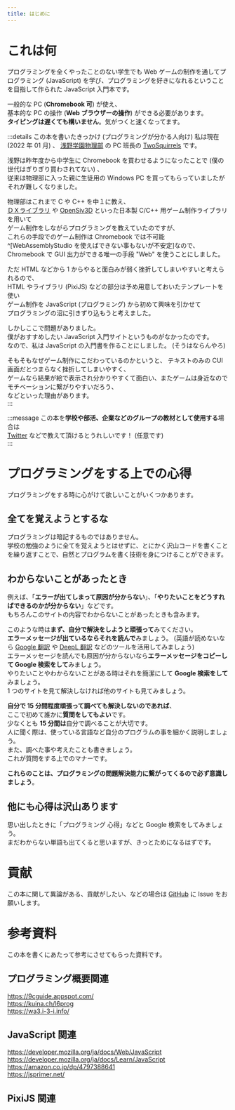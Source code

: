 ```yaml
---
title: はじめに
---
```


# これは何

プログラミングを全くやったことのない学生でも Web ゲームの制作を通してプログラミング (JavaScript) を学び、プログラミングを好きになれるということを目指して作られた JavaScript 入門本です。  
  
一般的な PC (**Chromebook 可**) が使え、  
基本的な PC の操作 (**Web ブラウザーの操作**) ができる必要があります。  
**タイピングは遅くても構いません**。気がつくと速くなってます。  

:::details この本を書いたきっかけ (プログラミングが分かる人向け)
私は現在 (2022 年 01 月) 、 [浅野学園物理部](https://asanobuturi.github.io/) の PC 班長の [TwoSquirrels](https://github.com/TwoSquirrels) です。  
  
浅野は昨年度から中学生に Chromebook を買わせるようになったことで (僕の世代はぎりぎり買わされてない) 、  
従来は物理部に入った親に生徒用の Windows PC を買ってもらっていましたがそれが難しくなりました。  
  
物理部はこれまで C や C++ を中１に教え、  
[ＤＸライブラリ](//dxlib.xsrv.jp/) や [OpenSiv3D](//siv3d.github.io/ja-jp/) といった日本製 C/C++ 用ゲーム制作ライブラリを用いて  
ゲーム制作をしながらプログラミングを教えていたのですが、  
これらの手段でのゲーム制作は Chromebook では不可能^[WebAssemblyStudio を使えばできない事もないが不安定]なので、  
Chromebook で GUI 出力ができる唯一の手段 "Web" を使うことにしました。  
  
ただ HTML などから 1 からやると面白みが弱く挫折してしまいやすいと考えられるので、  
HTML やライブラリ (PixiJS) などの部分は予め用意しておいたテンプレートを使い  
ゲーム制作を JavaScript (プログラミング) から初めて興味を引かせて  
プログラミングの沼に引きずり込もうと考えました。  
  
しかしここで問題がありました。  
僕がおすすめしたい JavaScript 入門サイトというものがなかったのです。  
なので、私は JavaScript の入門書を作ることにしました。 (そうはならんやろ)  
  
そもそもなぜゲーム制作にこだわっているのかというと、 
テキストのみの CUI 画面だとつまらなく挫折してしまいやすく、  
ゲームなら結果が絵で表示され分かりやすくて面白い、またゲームは身近なのでモチベーションに繋がりやすいだろう、  
などといった理由があります。  
:::

:::message
この本を**学校や部活、企業などのグループの教材として使用する**場合は  
[Twitter](//twitter.com/TwoSquirrels) などで教えて頂けるとうれしいです！ (任意です)  
:::

# プログラミングをする上での心得

プログラミングをする時に心がけて欲しいことがいくつかあります。  

## 全てを覚えようとするな

プログラミングは暗記するものではありません。  
学校の勉強のように全てを覚えようとはせずに、とにかく沢山コードを書くことを繰り返すことで、自然とプログラムを書く技術を身につけることができます。  

## わからないことがあったとき

例えば、「**エラーが出てしまって原因が分からない**」、「**やりたいことをどうすればできるのかが分からない**」などです。  
もちろんこのサイトの内容でわからないことがあったときも含みます。  
  
このような時は**まず、自分で解決をしようと頑張って**みてください。  
**エラーメッセージが出ているならそれを読んで**みましょう。 (英語が読めないなら [Google 翻訳](//translate.google.com/) や [DeepL 翻訳](//deepl.com/) などのツールを活用してみましょう)  
エラーメッセージを読んでも原因が分からないなら**エラーメッセージをコピーして Google 検索をして**みましょう。  
やりたいことやわからないことがある時はそれを簡潔にして **Google 検索をして**みましょう。  
1 つのサイトを見て解決しなければ他のサイトも見てみましょう。  
  
**自分で 15 分間程度頑張って調べても解決しないのであれば**、  
ここで初めて誰かに**質問をしてもよい**です。  
少なくとも **15 分間は**自分で調べることが大切です。  
人に聞く際は、使っている言語など自分のプログラムの事を細かく説明しましょう。  
また、調べた事や考えたことも書きましょう。  
これが質問をする上でのマナーです。  
  
**これらのことは、プログラミングの問題解決能力に繋がってくるので必ず意識しましょう**。  

## 他にも心得は沢山あります

思い出したときに「プログラミング 心得」などと Google 検索をしてみましょう。  
まだわからない単語も出てくると思いますが、きっとためになるはずです。  

# 貢献

この本に関して異論がある、貢献がしたい、などの場合は [GitHub](//github.com/TwoSquirrels/zenn/tree/main/books/8e63d8e7692b71) に Issue をお願いします。  

# 参考資料

この本を書くにあたって参考にさせてもらった資料です。  

## プログラミング概要関連

https://9cguide.appspot.com/  
https://kuina.ch/l6prog  
https://wa3.i-3-i.info/  

## JavaScript 関連

https://developer.mozilla.org/ja/docs/Web/JavaScript  
https://developer.mozilla.org/ja/docs/Learn/JavaScript  
https://amazon.co.jp/dp/4797388641  
https://jsprimer.net/  

## PixiJS 関連
